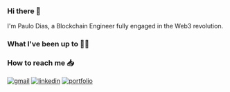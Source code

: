 ### Hi there 👋
I'm Paulo Dias, a Blockchain Engineer fully engaged in the Web3 revolution.

### What I've been up to 👨‍💻

### How to reach me 📥
<div id="contact">
  <a href="mailto:phbdias25@gmail.com" target="_blank"><img src="https://img.shields.io/badge/Gmail-D14836?style=for-the-badge&logo=gmail&logoColor=white" alt="gmail"/></a>
  <a href="https://www.linkedin.com/in/phbdias" target="_blank"><img src="https://img.shields.io/badge/linkedin-%230077B5.svg?style=for-the-badge&logo=linkedin&logoColor=white" alt="linkedin"/></a>
  <a href="https://phbdias.me" target="_blank"><img src="https://img.shields.io/badge/Portfolio-255E63?style=for-the-badge&logo=About.me&logoColor=white" alt="portfolio"/></a>
</div>
